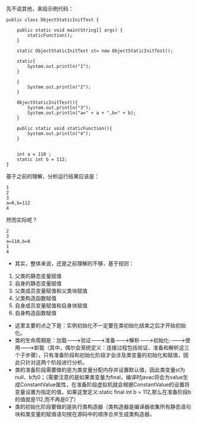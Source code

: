 先不说其他，来段示例代码：
```language
public class ObjectStaticInitTest {

	public static void main(String[] args) {
		staticFunction();
	}
	
	static ObjectStaticInitTest st= new ObjectStaticInitTest();
	
	static{
		System.out.println("1");
	}
	
	{
		System.out.println("2");
	}
	
	ObjectStaticInitTest(){
		System.out.println("3");
		System.out.println("a=" + a + ",b=" + b);
	}

	public static void staticFunction(){
		System.out.println("4");
	}
	
	
	int a = 110 ;
	static int b = 112;
}
```
基于之前的理解，分析运行结果应该是：
```language
1
2
3
a=0,b=112
4
```
然而实际呢？
```language
2
3
a=110,b=0
1
4
```
- 其实，整体来说，还是之前理解的不够，基于规则：
1. 父类的静态变量赋值
2. 自身的静态变量赋值
3. 父类成员变量赋值和父类块赋值
4. 父类构造函数赋值
5. 自身成员变量赋值和自身块赋值
6. 自身构造函数赋值
- 这里主要的点之下是：实例初始化不一定要在类初始化结束之后才开始初始化。
- 类的生命周期是：加载--->验证--->准备--->解析--->初始化---->使用--->卸载（其中，偶尔会笼统定义：连接过程包括验证、准备和解析这三个子步骤），只有准备阶段和初始化阶段才会涉及类变量的初始化和赋值，因此只针对这两个阶段进行分析。
- 类的准备阶段需要做的是为类变量分配内存并设置默认值，因此类变量st为null、b为0；（需要注意的是如果类变量为final，编译时javac将会为value生成ConstantValue属性，在准备阶段虚拟机就会根据ConstantValue的设置将变量设置为指定的值，如果这里定义:static final int b = 112,那么在准备阶段b的值就是112,而不再是0了）
- 类的初始化阶段要做的是执行类构造器（类构造器是编译器收集所有静态语句块和类变量的赋值语句按在源码中的顺序合并生成类构造器，

